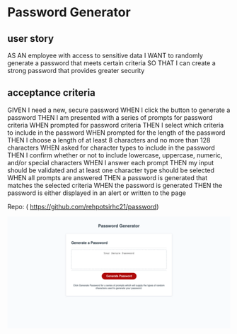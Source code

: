 # Password Generator 
## user story
AS AN employee with access to sensitive data
I WANT to randomly generate a password that meets certain criteria
SO THAT I can create a strong password that provides greater security


## acceptance criteria
GIVEN I need a new, secure password
WHEN I click the button to generate a password
THEN I am presented with a series of prompts for password criteria
WHEN prompted for password criteria
THEN I select which criteria to include in the password
WHEN prompted for the length of the password
THEN I choose a length of at least 8 characters and no more than 128 characters
WHEN asked for character types to include in the password
THEN I confirm whether or not to include lowercase, uppercase, numeric, and/or special characters
WHEN I answer each prompt
THEN my input should be validated and at least one character type should be selected
WHEN all prompts are answered
THEN a password is generated that matches the selected criteria
WHEN the password is generated
THEN the password is either displayed in an alert or written to the page

Repo: ( https://github.com/rehpotsirhc21/password)

![full site screen print](./assets/screencapture-127-0-0-1-5500-index-html-2022-03-24-18_58_43.png)
